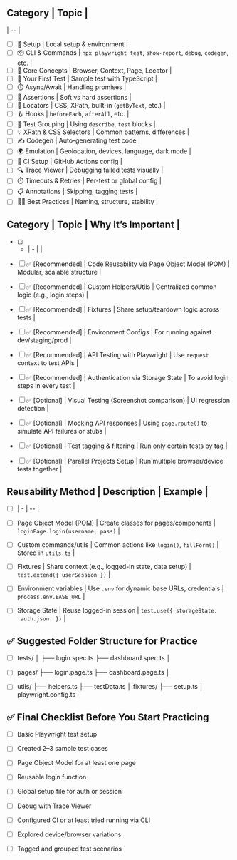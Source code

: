 
##  Category                 | Topic                                                          |
  | -- |
* [ ] 🔧 Setup                 | Local setup & environment                                      |
* [ ]  📦 CLI & Commands        | `npx playwright test`, `show-report`, `debug`, `codegen`, etc. |
* [ ]  🧠 Core Concepts         | Browser, Context, Page, Locator                                |
* [ ]  📄 Your First Test       | Sample test with TypeScript                                    |
* [ ]  ⏱️ Async/Await           | Handling promises                                              |
* [ ]  🧪 Assertions            | Soft vs hard assertions                                        |
* [ ]  🎯 Locators              | CSS, XPath, built-in (`getByText`, etc.)                       |
* [ ]  🪝 Hooks                 | `beforeEach`, `afterAll`, etc.                                 |
* [ ]  📂 Test Grouping         | Using `describe`, `test` blocks                                |
* [ ]  💡 XPath & CSS Selectors | Common patterns, differences                                   |
* [ ]  ✍️ Codegen               | Auto-generating test code                                      |
* [ ]  🌍 Emulation             | Geolocation, devices, language, dark mode                      |
* [ ]  📁 CI Setup              | GitHub Actions config                                          |
* [ ]  🔍 Trace Viewer          | Debugging failed tests visually                                |
* [ ]  ⏱️ Timeouts & Retries    | Per-test or global config                                      |
* [ ]  📋 Annotations           | Skipping, tagging tests                                        |
* [ ]  🧑‍💻 Best Practices     | Naming, structure, stability                                   |

## Category         | Topic                                                | Why It’s Important                                     |
* [ ]  - | - |  |
* [ ]  ✅ \[Recommended] | Code Reusability via Page Object Model (POM) | Modular, scalable structure                            |
* [ ]  ✅ \[Recommended] | Custom Helpers/Utils                             | Centralized common logic (e.g., login steps)           |
* [ ]  ✅ \[Recommended] | Fixtures                                         | Share setup/teardown logic across tests                |
* [ ]  ✅ \[Recommended] | Environment Configs                              | For running against dev/staging/prod                   |
* [ ]  ✅ \[Recommended] | API Testing with Playwright                      | Use `request` context to test APIs                     |
* [ ]  ✅ \[Recommended] | Authentication via Storage State                 | To avoid login steps in every test                     |
* [ ]  ✅ \[Optional]    | Visual Testing (Screenshot comparison)           | UI regression detection                                |
* [ ]  ✅ \[Optional]    | Mocking API responses                            | Using `page.route()` to simulate API failures or stubs |
* [ ]  ✅ \[Optional]    | Test tagging & filtering                         | Run only certain tests by tag                          |
* [ ]  ✅ \[Optional]    | Parallel Projects Setup                          | Run multiple browser/device tests together             |


## Reusability Method          | Description                                       | Example                                   |
* [ ]   | - | -- |
* [ ]  Page Object Model (POM) | Create classes for pages/components               | `loginPage.login(username, pass)`         |
* [ ]  Custom commands/utils   | Common actions like `login()`, `fillForm()`       | Stored in `utils.ts`                      |
* [ ]  Fixtures                | Share context (e.g., logged-in state, data setup) | `test.extend({ userSession })`            |
* [ ]  Environment variables   | Use `.env` for dynamic base URLs, credentials     | `process.env.BASE_URL`                    |
* [ ]  Storage State           | Reuse logged-in session                           | `test.use({ storageState: 'auth.json' })` |



## ✅ Suggested Folder Structure for Practice

* [ ] tests/
│
├── login.spec.ts
├── dashboard.spec.ts
│

* [ ] pages/
├── login.page.ts
├── dashboard.page.ts
│

* [ ] utils/
├── helpers.ts
├── testData.ts
│
fixtures/
├── setup.ts
│
playwright.config.ts


## ✅ Final Checklist Before You Start Practicing

* [ ] Basic Playwright test setup
* [ ] Created 2–3 sample test cases
* [ ] Page Object Model for at least one page
* [ ] Reusable login function
* [ ] Global setup file for auth or session
* [ ] Debug with Trace Viewer
* [ ] Configured CI or at least tried running via CLI
* [ ] Explored device/browser variations
* [ ] Tagged and grouped test scenarios

